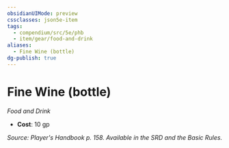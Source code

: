 ```yaml
---
obsidianUIMode: preview
cssclasses: json5e-item
tags:
  - compendium/src/5e/phb
  - item/gear/food-and-drink
aliases:
  - Fine Wine (bottle)
dg-publish: true
---
```

# Fine Wine (bottle)
*Food and Drink*  

- **Cost**: 10 gp

*Source: Player's Handbook p. 158. Available in the SRD and the Basic Rules.*